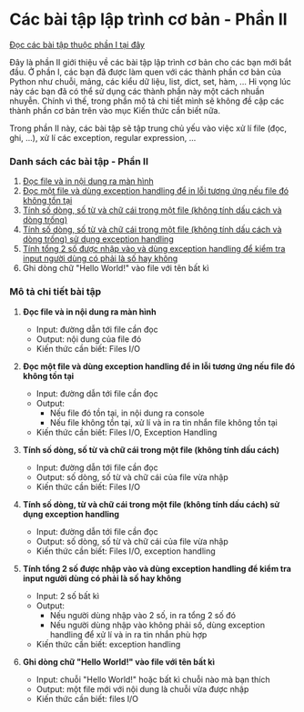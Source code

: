 # Các bài tập lập trình cơ bản - Phần II

<a href="https://github.com/hoanvu/basic_programming_exercises/blob/master/Ph%E1%BA%A7n%20I.md">Đọc các bài tập thuộc phần I tại đây</a>

Đây là phần II giới thiệu về các bài tập lập trình cơ bản cho các bạn mới bắt đầu. Ở phần I, các bạn đã được làm quen với các thành phần cơ bản của Python như chuỗi, mảng, các kiểu dữ liệu, list, dict, set, hàm, ... Hi vọng lúc này các bạn đã có thể sử dụng các thành phần này một cách nhuần nhuyễn. Chính vì thế, trong phần mô tả chi tiết mình sẽ không đề cập các thành phần cơ bản trên vào mục Kiến thức cần biết nữa.

Trong phần II này, các bài tập sẽ tập trung chủ yếu vào việc xử lí file (đọc, ghi, ...), xử lí các exception, regular expression, ...

### Danh sách các bài tập - Phần II
1. <a href="https://github.com/hoanvu/basic_programming_exercises/blob/master/solutions/part_2/part02_001.py">Đọc file và in nội dung ra màn hình</a>
2. <a href="https://github.com/hoanvu/basic_programming_exercises/blob/master/solutions/part_2/part02_002.py">Đọc một file và dùng exception handling để in lỗi tương ứng nếu file đó không tồn tại</a>
3. <a href="https://github.com/hoanvu/basic_programming_exercises/blob/master/solutions/part_2/part02_003.py">Tính số dòng, số từ và chữ cái trong một file (không tính dấu cách và dòng trống)</a>
4. <a href="https://github.com/hoanvu/basic_programming_exercises/blob/master/solutions/part_2/part02_004.py">Tính số dòng, số từ và chữ cái trong một file (không tính dấu cách và dòng trống) sử dụng exception handling</a>
5. <a href="https://github.com/hoanvu/basic_programming_exercises/blob/master/solutions/part_2/part02_005.py">Tính tổng 2 số được nhập vào và dùng exception handling để kiểm tra input người dùng có phải là số hay không</a>
6. Ghi dòng chữ "Hello World!" vào file với tên bất kì

### Mô tả chi tiết bài tập
1. <strong>Đọc file và in nội dung ra màn hình</strong>
    + Input: đường dẫn tới file cần đọc
    + Output: nội dung của file đó
    + Kiến thức cần biết: Files I/O

2. <strong>Đọc một file và dùng exception handling để in lỗi tương ứng nếu file đó không tồn tại</strong>
    + Input: đường dẫn tới file cần đọc
    + Output: 
        + Nếu file đó tồn tại, in nội dung ra console
        + Nếu file không tồn tại, xử lí và in ra tin nhắn file không tồn tại
    + Kiến thức cần biết: Files I/O, Exception Handling

3. <strong>Tính số dòng, số từ và chữ cái trong một file (không tính dấu cách)</strong>
    + Input: đường dẫn tới file cần đọc
    + Output: số dòng, số từ và chữ cái của file vừa nhập
    + Kiến thức cần biết: Files I/O

4. <strong>Tính số dòng, từ và chữ cái trong một file (không tính dấu cách) sử dụng exception handling</strong>
    + Input: đường dẫn tới file cần đọc 
    + Output: số dòng, số từ và chữ cái của file vừa nhập
    + Kiến thức cần biết: Files I/O, exception handling

5. <strong>Tính tổng 2 số được nhập vào và dùng exception handling để kiểm tra input người dùng có phải là số hay không</strong>
    + Input: 2 số bất kì
    + Output: 
        + Nếu người dùng nhập vào 2 số, in ra tổng 2 số đó
        + Nếu người dùng nhập vào không phải số, dùng exception handling để xử lí và in ra tin nhắn phù hợp
    + Kiến thức cần biết: exception handling

6. <strong>Ghi dòng chữ "Hello World!" vào file với tên bất kì</strong>
    + Input: chuỗi "Hello World!" hoặc bất kì chuỗi nào mà bạn thích
    + Output: một file mới với nội dung là chuỗi vừa được nhập
    + Kiến thức cần biết: files I/O
